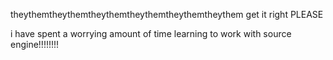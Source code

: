 theythemtheythemtheythemtheythemtheythemtheythem
get it right PLEASE

i have spent a worrying amount of time learning to work with source engine!!!!!!!!
<!---
iiandromedaa/iiandromedaa is a ✨ special ✨ repository because its `README.md` (this file) appears on your GitHub profile.
You can click the Preview link to take a look at your changes.
--->
